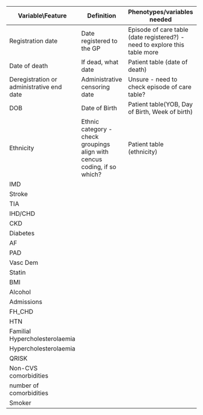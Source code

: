 | Variable\Feature | Definition  | Phenotypes/variables needed |Variable type |
|------------|------------|------------|-----------|
| Registration date| Date registered to the GP|Episode of care table (date registered?) - need to explore this table more| Date|
| Date of death | If dead, what date| Patient table (date of death) | Date|
| Deregistration or administrative end date | Administrative censoring date| Unsure - need to check episode of care table?| Date|
| DOB | Date of Birth| Patient table(YOB, Day of Birth, Week of birth)| Date|
| Ethnicity | Ethnic category - check groupings align with cencus coding, if so which? | Patient table (ethnicity) | Categorical |
| IMD
| Stroke
| TIA
| IHD/CHD
| CKD
| Diabetes
| AF
| PAD
| Vasc Dem
| Statin
| BMI
| Alcohol
| Admissions
| FH_CHD
| HTN
| Familial Hypercholesterolaemia
| Hypercholesterolaemia
| QRISK
| Non-CVS comorbidities
| number of comorbidities
| Smoker
